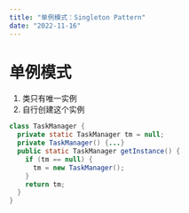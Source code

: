 ```yaml
---
title: "单例模式：Singleton Pattern"
date: "2022-11-16"
---
```


# 单例模式

1. 类只有唯一实例
2. 自行创建这个实例

```java
class TaskManager {
  private static TaskManager tm = null;
  private TaskManager() {...}
  public static TaskManager getInstance() {
    if (tm == null) {
      tm = new TaskManager();
    }
    return tm;
  }
}
```

